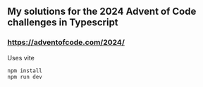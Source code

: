 ## My solutions for the 2024 Advent of Code challenges in Typescript

### https://adventofcode.com/2024/

Uses vite

```
npm install
npm run dev
```
